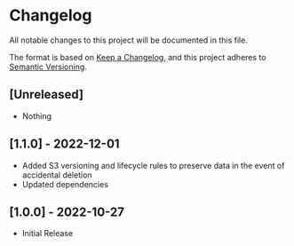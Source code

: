 # Changelog
All notable changes to this project will be documented in this file.

The format is based on [Keep a Changelog](https://keepachangelog.com/en/1.0.0/),
and this project adheres to [Semantic Versioning](https://semver.org/spec/v2.0.0.html).

## [Unreleased]
- Nothing

## [1.1.0] - 2022-12-01
- Added S3 versioning and lifecycle rules to preserve data in the event of accidental deletion
- Updated dependencies

## [1.0.0] - 2022-10-27
- Initial Release
